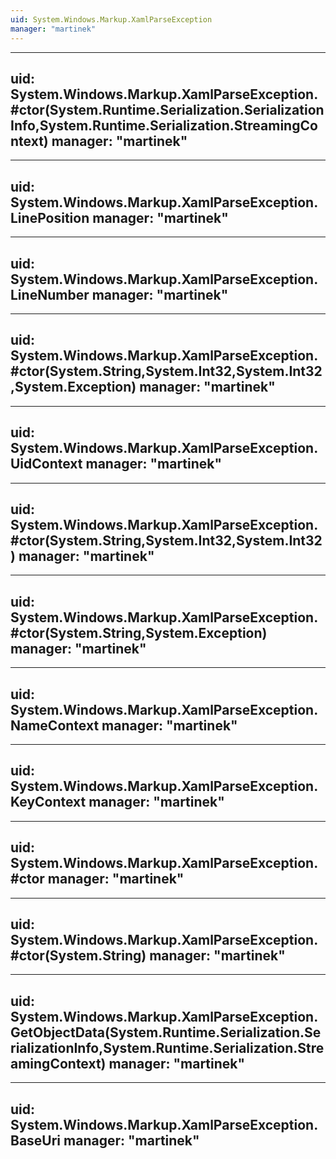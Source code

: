 ```yaml
---
uid: System.Windows.Markup.XamlParseException
manager: "martinek"
---
```


---
uid: System.Windows.Markup.XamlParseException.#ctor(System.Runtime.Serialization.SerializationInfo,System.Runtime.Serialization.StreamingContext)
manager: "martinek"
---

---
uid: System.Windows.Markup.XamlParseException.LinePosition
manager: "martinek"
---

---
uid: System.Windows.Markup.XamlParseException.LineNumber
manager: "martinek"
---

---
uid: System.Windows.Markup.XamlParseException.#ctor(System.String,System.Int32,System.Int32,System.Exception)
manager: "martinek"
---

---
uid: System.Windows.Markup.XamlParseException.UidContext
manager: "martinek"
---

---
uid: System.Windows.Markup.XamlParseException.#ctor(System.String,System.Int32,System.Int32)
manager: "martinek"
---

---
uid: System.Windows.Markup.XamlParseException.#ctor(System.String,System.Exception)
manager: "martinek"
---

---
uid: System.Windows.Markup.XamlParseException.NameContext
manager: "martinek"
---

---
uid: System.Windows.Markup.XamlParseException.KeyContext
manager: "martinek"
---

---
uid: System.Windows.Markup.XamlParseException.#ctor
manager: "martinek"
---

---
uid: System.Windows.Markup.XamlParseException.#ctor(System.String)
manager: "martinek"
---

---
uid: System.Windows.Markup.XamlParseException.GetObjectData(System.Runtime.Serialization.SerializationInfo,System.Runtime.Serialization.StreamingContext)
manager: "martinek"
---

---
uid: System.Windows.Markup.XamlParseException.BaseUri
manager: "martinek"
---
